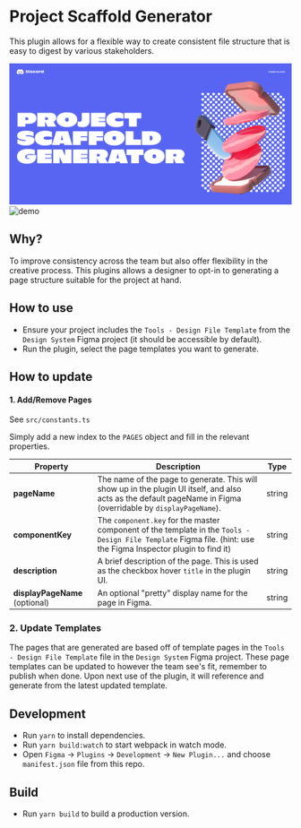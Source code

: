 # Project Scaffold Generator

This plugin allows for a flexible way to create consistent file structure that is easy to digest by various stakeholders.

![banner](.github/banner.png?raw=true)
![demo](.github/demo.gif?raw=true)

## Why?

To improve consistency across the team but also offer flexibility in the creative process. This plugins allows a designer to opt-in to generating a page structure suitable for the project at hand.

## How to use

- Ensure your project includes the `Tools - Design File Template` from the `Design System` Figma project (it should be accessible by default).
- Run the plugin, select the page templates you want to generate.

## How to update

#### 1. Add/Remove Pages

See `src/constants.ts`

Simply add a new index to the `PAGES` object and fill in the relevant properties.

| Property                       | Description                                                                                                                                                      | Type   |
| ------------------------------ | ---------------------------------------------------------------------------------------------------------------------------------------------------------------- | ------ |
| **pageName**                   | The name of the page to generate. This will show up in the plugin UI itself, and also acts as the default pageName in Figma (overridable by `displayPageName`).  | string |
| **componentKey**               | The `component.key` for the master component of the template in the `Tools - Design File Template` Figma file. (hint: use the Figma Inspector plugin to find it) | string |
| **description**                | A brief description of the page. This is used as the checkbox hover `title` in the plugin UI.                                                                    | string |
| **displayPageName** (optional) | An optional "pretty" display name for the page in Figma.                                                                                                         | string |

### 2. Update Templates

The pages that are generated are based off of template pages in the `Tools - Design File Template` file in the `Design System` Figma project. These page templates can be updated to however the team see's fit, remember to publish when done. Upon next use of the plugin, it will reference and generate from the latest updated template.

## Development

- Run `yarn` to install dependencies.
- Run `yarn build:watch` to start webpack in watch mode.
- Open `Figma` -> `Plugins` -> `Development` -> `New Plugin...` and choose `manifest.json` file from this repo.


## Build
- Run `yarn build` to build a production version.
